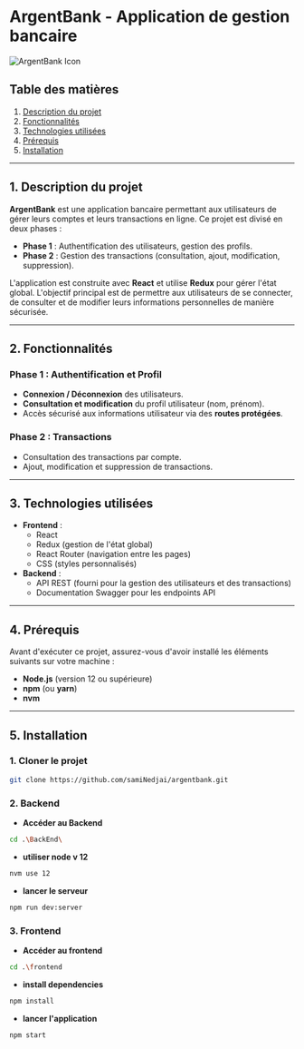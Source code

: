 # **ArgentBank - Application de gestion bancaire**
![ArgentBank Icon](./src/assets/argentBankLogo.webp)

## **Table des matières**
1. [Description du projet](#description-du-projet)
2. [Fonctionnalités](#fonctionnalités)
3. [Technologies utilisées](#technologies-utilisées)
4. [Prérequis](#prérequis)
5. [Installation](#installation)
---

## **1. Description du projet**
**ArgentBank** est une application bancaire permettant aux utilisateurs de gérer leurs comptes et leurs transactions en ligne. Ce projet est divisé en deux phases :
- **Phase 1** : Authentification des utilisateurs, gestion des profils.
- **Phase 2** : Gestion des transactions (consultation, ajout, modification, suppression).

L'application est construite avec **React** et utilise **Redux** pour gérer l'état global. L'objectif principal est de permettre aux utilisateurs de se connecter, de consulter et de modifier leurs informations personnelles de manière sécurisée.

---

## **2. Fonctionnalités**
### Phase 1 : Authentification et Profil
- **Connexion / Déconnexion** des utilisateurs.
- **Consultation et modification** du profil utilisateur (nom, prénom).
- Accès sécurisé aux informations utilisateur via des **routes protégées**.
  
### Phase 2 : Transactions
- Consultation des transactions par compte.
- Ajout, modification et suppression de transactions.

---

## **3. Technologies utilisées**
- **Frontend** :
  - React
  - Redux (gestion de l'état global)
  - React Router (navigation entre les pages)
  - CSS (styles personnalisés)
- **Backend** :
  - API REST (fourni pour la gestion des utilisateurs et des transactions)
  - Documentation Swagger pour les endpoints API
---
## **4. Prérequis**
Avant d'exécuter ce projet, assurez-vous d'avoir installé les éléments suivants sur votre machine :
- **Node.js** (version 12 ou supérieure)
- **npm** (ou **yarn**)
- **nvm** 
---
## **5. Installation**
### 1. **Cloner le projet**
```bash
git clone https://github.com/samiNedjai/argentbank.git
```
### 2. **Backend** 
- **Accéder au Backend**
```bash
cd .\BackEnd\
```
- **utiliser node v 12**
```bash
nvm use 12
```
- **lancer le serveur**
```bash
npm run dev:server
``` 
### 3. **Frontend** 
- **Accéder au frontend**
```bash
cd .\frontend
```
- **install dependencies**
```bash
npm install
```
- **lancer l'application**
```bash
npm start
```

